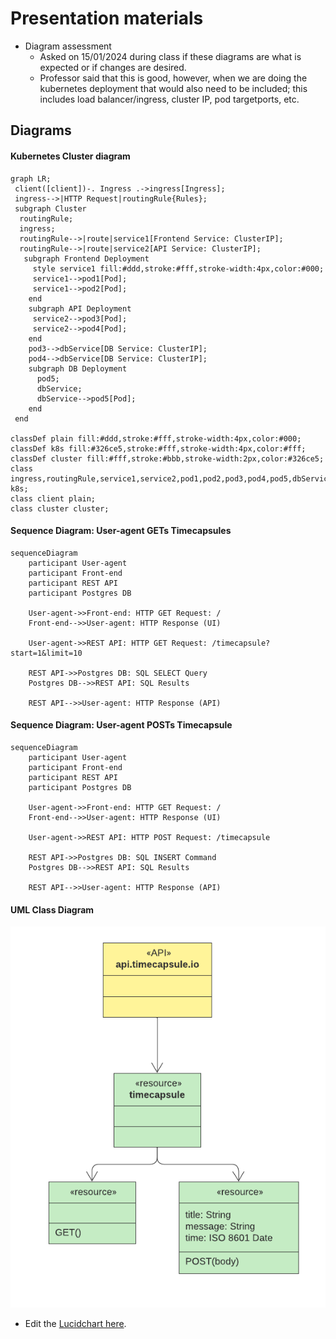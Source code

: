# Presentation materials

- Diagram assessment
    - Asked on 15/01/2024 during class if these diagrams are what is expected or if changes are desired.
    - Professor said that this is good, however, when we are doing the kubernetes deployment that would also need to be included; this includes load balancer/ingress, cluster IP, pod targetports, etc.

## Diagrams

#### Kubernetes Cluster diagram
```mermaid
graph LR;
 client([client])-. Ingress .->ingress[Ingress];
 ingress-->|HTTP Request|routingRule{Rules};
 subgraph Cluster
  routingRule;
  ingress;
  routingRule-->|route|service1[Frontend Service: ClusterIP];
  routingRule-->|route|service2[API Service: ClusterIP];
   subgraph Frontend Deployment
     style service1 fill:#ddd,stroke:#fff,stroke-width:4px,color:#000;
     service1-->pod1[Pod];
     service1-->pod2[Pod];
    end
    subgraph API Deployment
     service2-->pod3[Pod];
     service2-->pod4[Pod];
    end
    pod3-->dbService[DB Service: ClusterIP];
    pod4-->dbService[DB Service: ClusterIP];
    subgraph DB Deployment
      pod5;
      dbService;
      dbService-->pod5[Pod];
    end
 end
 
classDef plain fill:#ddd,stroke:#fff,stroke-width:4px,color:#000;
classDef k8s fill:#326ce5,stroke:#fff,stroke-width:4px,color:#fff;
classDef cluster fill:#fff,stroke:#bbb,stroke-width:2px,color:#326ce5;
class ingress,routingRule,service1,service2,pod1,pod2,pod3,pod4,pod5,dbService,dbPod, k8s;
class client plain;
class cluster cluster;
```

#### Sequence Diagram: User-agent GETs Timecapsules
```mermaid
sequenceDiagram
    participant User-agent
    participant Front-end
    participant REST API
    participant Postgres DB

    User-agent->>Front-end: HTTP GET Request: /
    Front-end-->>User-agent: HTTP Response (UI)

    User-agent->>REST API: HTTP GET Request: /timecapsule?start=1&limit=10

    REST API->>Postgres DB: SQL SELECT Query
    Postgres DB-->>REST API: SQL Results
    
    REST API-->>User-agent: HTTP Response (API)
```

#### Sequence Diagram: User-agent POSTs Timecapsule
```mermaid
sequenceDiagram
    participant User-agent
    participant Front-end
    participant REST API
    participant Postgres DB

    User-agent->>Front-end: HTTP GET Request: /
    Front-end-->>User-agent: HTTP Response (UI)

    User-agent->>REST API: HTTP POST Request: /timecapsule

    REST API->>Postgres DB: SQL INSERT Command
    Postgres DB-->>REST API: SQL Results
    
    REST API-->>User-agent: HTTP Response (API)
```

#### UML Class Diagram
![Time-capsule - UML API diagram](./Time-capsule%20-%20UML%20API%20diagram.png)
- Edit the [Lucidchart here](https://lucid.app/lucidchart/2603a3fc-15f5-4298-adff-3e06fd22bff7/edit?viewport_loc=-846%2C-217%2C3555%2C1837%2C0_0&invitationId=inv_a698e5e1-5cb3-4e22-9ab1-65e1367876ef).
